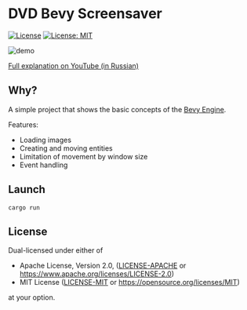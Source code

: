 # DVD Bevy Screensaver
[![License](https://img.shields.io/badge/License-Apache%202.0-blue.svg)](https://opensource.org/licenses/Apache-2.0)
[![License: MIT](https://img.shields.io/badge/License-MIT-yellow.svg)](https://opensource.org/licenses/MIT)

![demo](../media/demo.gif?raw=true)

[Full explanation on YouTube (in Russian)](https://www.youtube.com/watch?v=YilHEI3eF9k)

## Why?

A simple project that shows the basic concepts of the [Bevy Engine](https://github.com/bevyengine/bevy).

Features:
 - Loading images
 - Creating and moving entities
 - Limitation of movement by window size
 - Event handling

## Launch
```
cargo run
```

## License

Dual-licensed under either of

- Apache License, Version 2.0, ([LICENSE-APACHE](/LICENSE-APACHE) or https://www.apache.org/licenses/LICENSE-2.0)
- MIT License ([LICENSE-MIT](/LICENSE-MIT) or https://opensource.org/licenses/MIT)

at your option.
